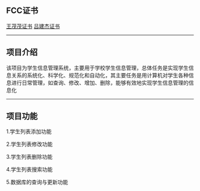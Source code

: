 
<h2>FCC证书</h2>
<a href="http://freecodecamp.cn/2701160124/front-end-certification">王茂茂证书</a>
<a href="http://freecodecamp.cn/2701160116/front-end-certification">吕建杰证书</a>
<hr>
<h2>项目介绍</h2>
  该项目为学生信息管理系统，主要用于学校学生信息管理，总体任务是实现学生信息关系的系统化、科学化、规范化和自动化，其主要任务是用计算机对学生各种信息进行日常管理，如查询、修改、增加、删除，能够有效地实现学生信息管理的信息化 
  <hr>
<h2>项目功能</h2>
<p>1.学生列表添加功能</p>
<p>2.学生列表修改功能</p>
<p>3.学生列表删除功能</p>
<p>4.学生列表搜索功能</p>
<p>5.数据库的查询与更新功能</p>

